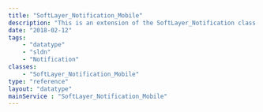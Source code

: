 ```yaml
---
title: "SoftLayer_Notification_Mobile"
description: "This is an extension of the SoftLayer_Notification class.  These are implementation details specific to those notifications which can be subscribed to and received on a mobile device. "
date: "2018-02-12"
tags:
    - "datatype"
    - "sldn"
    - "Notification"
classes:
    - "SoftLayer_Notification_Mobile"
type: "reference"
layout: "datatype"
mainService : "SoftLayer_Notification_Mobile"
---
```

